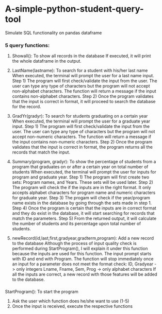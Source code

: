 # A-simple-python-student-query-tool
Simulate SQL functionality on pandas dataframe

### 5 query functions:
1. Showall(): To show all records in the database
        If executed, it will print the whole dataframe in the output.

2. LastName(lastname): To search for a student with his/her last name
        When executed, the terminal will prompt the user for a last name input. 
        Step 1) The program will first check/validate the input from the user. The user can type any type of characters but the program will not accept non-alphabet characters. The function will return a message if the input contains non-alphabet characters.
        Step 2) Once the program validates that the input is correct in format, it will proceed to search the database for the record.

3. GradYr(gradyr): To search for students graduating on a certain year
        When executed, the terminal will prompt the user for a graduate year input.
        Step 1) The program will first check/validate the input from the user. The user can type any type of characters but the program will not accept non-numeric characters. The function will return a message if the input contains non-numeric characters. 
        Step 2) Once the program validates that the input is correct in format, the program returns all the records that match the input.

4. Summary(program, gradyr): To show the percentage of students from a program that graduates on or after a certain year on total number of students
        When executed, the terminal will prompt the user for inputs for program and graduate year.
    Step 1) The program will first create two sets: Program names, and Years. These sets will be used later.
    Step 2) The program will check the if the inputs are in the right format. It only accepts alphabet characters for program name and numeric characters for graduate year.
    Step 3) The progam will check if the year/program name exists in the database by going through the sets made in step 1.
    Step 4) Once the program is certain that the inputs are in correct format and they do exist in the database, it will start searching for records that match the parameters. 
    Step 5) From the returned output, it will calculate the number of students and its percentage upon total number of students.

5. newRecord(id,last,first,gradyear,gradterm,program): Add a new record to the database
    Although the process of input quality check is performed during StartProgram(), I will explain it under this function because the inputs are used for this function.
    The input prompt starts with ID and end with Program. The function will stop immediately once an input for a parameter does not meet the format check:
            ID, Gradyear -> only integers
            Lname, Fname, Sem, Prog -> only alphabet characters
    If all the inputs are correct, a new record with those features will be added to the database.
###
StartProgram(): To start the program
1. Ask the user which function does he/she want to use (1-5)
2. Once the input is received, execute the respective functions
